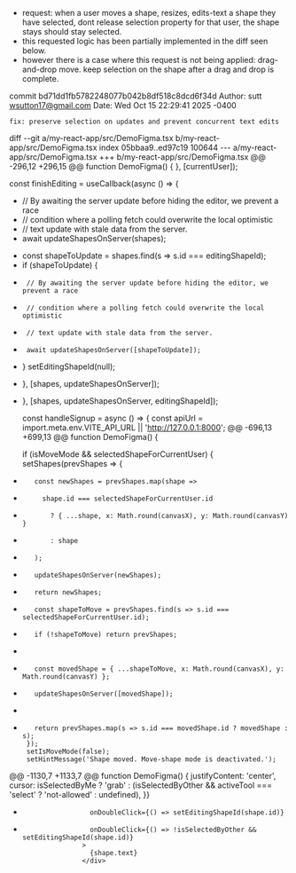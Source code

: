 
- request: when a user moves a shape, resizes, edits-text a shape they have selected, dont release selection property for that user, the shape stays should stay selected.
- this requested logic has been partially implemented in the diff seen below.
- however there is a case where this request is not being applied: drag-and-drop move. keep selection on the shape after a drag and drop is complete. 


commit bd71dd1fb5782248077b042b8df518c8dcd6f34d
Author: sutt <wsutton17@gmail.com>
Date:   Wed Oct 15 22:29:41 2025 -0400

    fix: preserve selection on updates and prevent concurrent text edits

diff --git a/my-react-app/src/DemoFigma.tsx b/my-react-app/src/DemoFigma.tsx
index 05bbaa9..ed97c19 100644
--- a/my-react-app/src/DemoFigma.tsx
+++ b/my-react-app/src/DemoFigma.tsx
@@ -296,12 +296,15 @@ function DemoFigma() {
   }, [currentUser]);
 
   const finishEditing = useCallback(async () => {
-    // By awaiting the server update before hiding the editor, we prevent a race
-    // condition where a polling fetch could overwrite the local optimistic
-    // text update with stale data from the server.
-    await updateShapesOnServer(shapes);
+    const shapeToUpdate = shapes.find(s => s.id === editingShapeId);
+    if (shapeToUpdate) {
+      // By awaiting the server update before hiding the editor, we prevent a race
+      // condition where a polling fetch could overwrite the local optimistic
+      // text update with stale data from the server.
+      await updateShapesOnServer([shapeToUpdate]);
+    }
     setEditingShapeId(null);
-  }, [shapes, updateShapesOnServer]);
+  }, [shapes, updateShapesOnServer, editingShapeId]);
 
   const handleSignup = async () => {
     const apiUrl = import.meta.env.VITE_API_URL || 'http://127.0.0.1:8000';
@@ -696,13 +699,13 @@ function DemoFigma() {
 
     if (isMoveMode && selectedShapeForCurrentUser) {
       setShapes(prevShapes => {
-        const newShapes = prevShapes.map(shape =>
-          shape.id === selectedShapeForCurrentUser.id
-            ? { ...shape, x: Math.round(canvasX), y: Math.round(canvasY) }
-            : shape
-        );
-        updateShapesOnServer(newShapes);
-        return newShapes;
+        const shapeToMove = prevShapes.find(s => s.id === selectedShapeForCurrentUser.id);
+        if (!shapeToMove) return prevShapes;
+
+        const movedShape = { ...shapeToMove, x: Math.round(canvasX), y: Math.round(canvasY) };
+        updateShapesOnServer([movedShape]);
+
+        return prevShapes.map(s => s.id === movedShape.id ? movedShape : s);
       });
       setIsMoveMode(false);
       setHintMessage('Shape moved. Move-shape mode is deactivated.');
@@ -1130,7 +1133,7 @@ function DemoFigma() {
                         justifyContent: 'center',
                         cursor: isSelectedByMe ? 'grab' : (isSelectedByOther && activeTool === 'select' ? 'not-allowed' : undefined),
                       }}
-                      onDoubleClick={() => setEditingShapeId(shape.id)}
+                      onDoubleClick={() => !isSelectedByOther && setEditingShapeId(shape.id)}
                     >
                       {shape.text}
                     </div>

